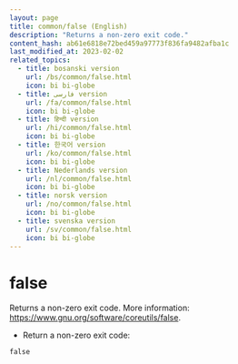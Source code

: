 ```yaml
---
layout: page
title: common/false (English)
description: "Returns a non-zero exit code."
content_hash: ab61e6818e72bed459a97773f836fa9482afba1c
last_modified_at: 2023-02-02
related_topics:
  - title: bosanski version
    url: /bs/common/false.html
    icon: bi bi-globe
  - title: فارسی version
    url: /fa/common/false.html
    icon: bi bi-globe
  - title: हिन्दी version
    url: /hi/common/false.html
    icon: bi bi-globe
  - title: 한국어 version
    url: /ko/common/false.html
    icon: bi bi-globe
  - title: Nederlands version
    url: /nl/common/false.html
    icon: bi bi-globe
  - title: norsk version
    url: /no/common/false.html
    icon: bi bi-globe
  - title: svenska version
    url: /sv/common/false.html
    icon: bi bi-globe
---
```

# false

Returns a non-zero exit code.
More information: <https://www.gnu.org/software/coreutils/false>.

- Return a non-zero exit code:

`false`
